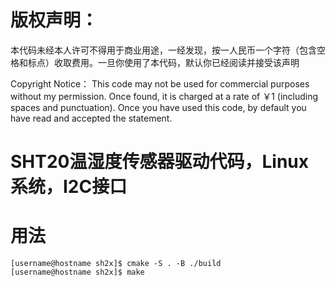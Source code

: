 # 版权声明：
本代码未经本人许可不得用于商业用途，一经发现，按一人民币一个字符（包含空格和标点）收取费用。一旦你使用了本代码，默认你已经阅读并接受该声明

Copyright Notice：
This code may not be used for commercial purposes without my permission. Once found, it is charged at a rate of ￥1
(including spaces and punctuation). Once you have used this code, by default you have read and accepted the statement.


# SHT20温湿度传感器驱动代码，Linux系统，I2C接口
# 用法
```
[username@hostname sh2x]$ cmake -S . -B ./build
[username@hostname sh2x]$ make
```
